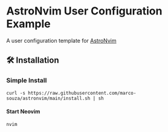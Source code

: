 # AstroNvim User Configuration Example

A user configuration template for [AstroNvim](https://github.com/AstroNvim/AstroNvim)

## 🛠️ Installation

### Simple Install

```shell
curl -s https://raw.githubusercontent.com/marco-souza/astronvim/main/install.sh | sh
```

#### Start Neovim

```shell
nvim
```
